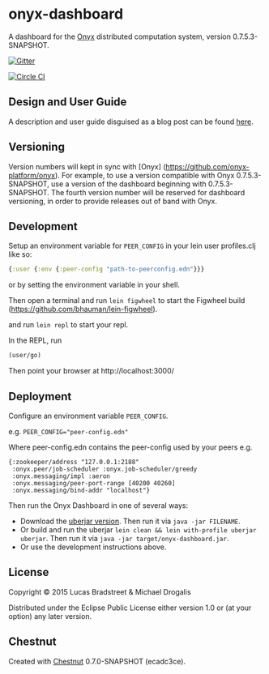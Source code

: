 # onyx-dashboard

A dashboard for the [Onyx](https://github.com/onyx-platform/onyx) distributed computation system, version 0.7.5.3-SNAPSHOT.

[![Gitter](https://badges.gitter.im/Join%20Chat.svg)](https://gitter.im/MichaelDrogalis/onyx?utm_source=badge&utm_medium=badge&utm_campaign=pr-badge&utm_content=badge)

[![Circle CI](https://circleci.com/gh/onyx-platform/onyx-dashboard.svg?style=svg)](https://circleci.com/gh/onyx-platform/onyx-dashboard)

## Design and User Guide

A description and user guide disguised as a blog post can be found [here](http://lbradstreet.github.io/clojure/onyx/distributed-systems/2015/02/18/onyx-dashboard.html).

## Versioning

Version numbers will kept in sync with [Onyx]
(https://github.com/onyx-platform/onyx). For example, to use a version
compatible with Onyx 0.7.5.3-SNAPSHOT, use a version of the dashboard beginning with
0.7.5.3-SNAPSHOT. The fourth version number will be reserved for dashboard versioning, in
order to provide releases out of band with Onyx.

## Development

Setup an environment variable for `PEER_CONFIG` in your lein user profiles.clj like so:

```clojure
{:user {:env {:peer-config "path-to-peerconfig.edn"}}}
```

or by setting the environment variable in your shell.

Then open a terminal and run `lein figwheel` to start the Figwheel build
(https://github.com/bhauman/lein-figwheel).

and run `lein repl` to start your repl.

In the REPL, run

```clojure
(user/go)
```

Then point your browser at http://localhost:3000/

## Deployment

Configure an environment variable `PEER_CONFIG`.

e.g. `PEER_CONFIG="peer-config.edn"` 

Where peer-config.edn contains the peer-config used by your peers e.g.

```
{:zookeeper/address "127.0.0.1:2188"
 :onyx.peer/job-scheduler :onyx.job-scheduler/greedy
 :onyx.messaging/impl :aeron
 :onyx.messaging/peer-port-range [40200 40260]
 :onyx.messaging/bind-addr "localhost"}
```

Then run the Onyx Dashboard in one of several ways:

* Download the [uberjar
version](https://github.com/lbradstreet/onyx-dashboard/releases).
  Then run it via `java -jar FILENAME`.
* Or build and run the uberjar `lein clean && lein with-profile uberjar uberjar`. 
Then run it via `java -jar target/onyx-dashboard.jar`.
* Or use the development instructions above.

## License

Copyright © 2015 Lucas Bradstreet & Michael Drogalis

Distributed under the Eclipse Public License either version 1.0 or (at
your option) any later version.

## Chestnut

Created with [Chestnut](http://plexus.github.io/chestnut/) 0.7.0-SNAPSHOT (ecadc3ce).

